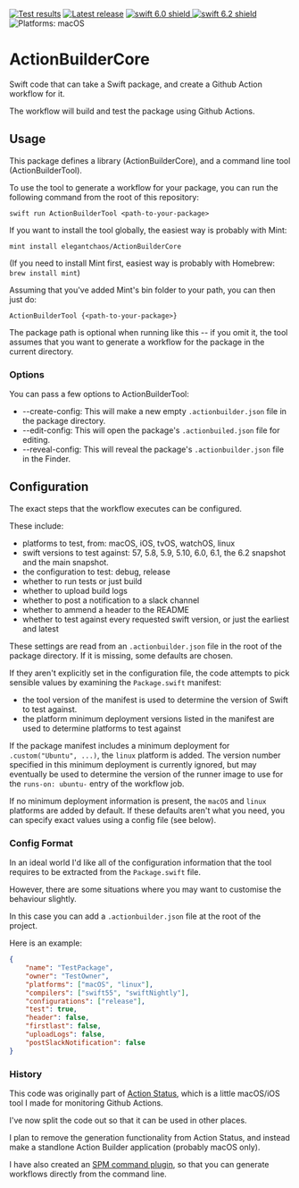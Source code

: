 <!-- Header Generated by ActionBuilderTool 2.1.0 (83) -->
<!-- See https://github.com/elegantchaos/ActionBuilderCore for more details. -->

[![Test results][tests shield]][actions] [![Latest release][release shield]][releases] [![swift 6.0 shield] ![swift 6.2 shield]][swift] ![Platforms: macOS][platforms shield]

[release shield]: https://img.shields.io/github/v/release/elegantchaos/ActionBuilderCore
[platforms shield]: https://img.shields.io/badge/platforms-macOS-lightgrey.svg?style=flat "macOS"
[tests shield]: https://github.com/elegantchaos/ActionBuilderCore/workflows/Tests/badge.svg
[swift 6.0 shield]: https://img.shields.io/badge/swift-6.0-F05138.svg "Swift 6.0"
[swift 6.2 shield]: https://img.shields.io/badge/swift-6.2-F05138.svg "Swift 6.2"

[swift]: https://swift.org
[releases]: https://github.com/elegantchaos/ActionBuilderCore/releases
[actions]: https://github.com/elegantchaos/ActionBuilderCore/actions

<!-- End of ActionBuilderTool Header -->

# ActionBuilderCore

Swift code that can take a Swift package, and create a Github Action workflow for it.

The workflow will build and test the package using Github Actions.

## Usage

This package defines a library (ActionBuilderCore), and a command line tool (ActionBuilderTool).

To use the tool to generate a workflow for your package, you can run the following command
from the root of this repository:

```shell
swift run ActionBuilderTool <path-to-your-package>
```

If you want to install the tool globally, the easiest way is probably with Mint:

```shell
mint install elegantchaos/ActionBuilderCore
```

(If you need to install Mint first, easiest way is probably with Homebrew: `brew install mint`)

Assuming that you've added Mint's bin folder to your path, you can then just do:

```shell
ActionBuilderTool {<path-to-your-package>}
```

The package path is optional when running like this -- if you omit it, the tool assumes that you want to generate a workflow for the package in the current directory.

### Options

You can pass a few options to ActionBuilderTool:

- --create-config: This will make a new empty `.actionbuilder.json` file in the package directory.
- --edit-config: This will open the package's `.actionbuiled.json` file for editing.
- --reveal-config: This will reveal the package's `.actionbuilder.json` file in the Finder.

## Configuration

The exact steps that the workflow executes can be configured.

These include: 

- platforms to test, from: macOS, iOS, tvOS, watchOS, linux
- swift versions to test against: 57, 5.8, 5.9, 5.10, 6.0, 6.1, the 6.2 snapshot and the main snapshot.
- the configuration to test: debug, release
- whether to run tests or just build
- whether to upload build logs
- whether to post a notification to a slack channel
- whether to ammend a header to the README
- whether to test against every requested swift version, or just the earliest and latest 

These settings are read from an `.actionbuilder.json` file in the root of the package directory. If it is missing, some defaults are chosen.

If they aren't explicitly set in the configuration file, the code attempts to pick sensible values by examining the `Package.swift` manifest:

- the tool version of the manifest is used to determine the version of Swift to test against. 
- the platform minimum deployment versions listed in the manifest are used to determine platforms to test against 

If the package manifest includes a minimum deployment for `.custom("Ubuntu", ...)`, the `linux` platform is added. The version number specified in this minimum deployment is currently ignored, but may eventually be used to determine the version of the runner
image to use for the `runs-on: ubuntu-` entry of the workflow job.

If no minimum deployment information is present, the `macOS` and `linux` platforms are added by default. If these defaults aren't what you need, you can specify exact values using a config file (see below).   

### Config Format

In an ideal world I'd like all of the configuration information that the tool requires to be extracted from the `Package.swift` file.

However, there are some situations where you may want to customise the behaviour slightly.

In this case you can add a `.actionbuilder.json` file at the root of the project.

Here is an example:

```json
{
    "name": "TestPackage",
    "owner": "TestOwner",
    "platforms": ["macOS", "linux"],
    "compilers": ["swift55", "swiftNightly"],
    "configurations": ["release"],
    "test": true,
    "header": false,
    "firstlast": false,
    "uploadLogs": false,
    "postSlackNotification": false
}
```


### History

This code was originally part of [Action Status](https://apps.apple.com/gb/app/action-status/id1498761533), which is a little macOS/iOS tool I made for monitoring Github Actions.

I've now split the code out so that it can be used in other places.

I plan to remove the generation functionality from Action Status, and instead make a standlone Action Builder application (probably macOS only).

I have also created an [SPM command plugin](https://github.com/elegantchaos/ActionBuilderPlugin), so that you can generate workflows directly from the command line.

